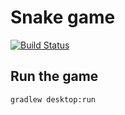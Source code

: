 # Snake game

[![Build Status](https://travis-ci.org/nukesz/snake.svg?branch=master)](https://travis-ci.org/nukesz/snake)

## Run the game

`gradlew desktop:run`
